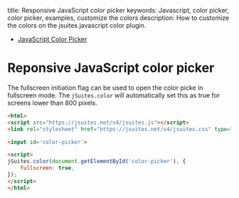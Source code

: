 title: Responsive JavaScript color picker
keywords: Javascript, color picker, color picker, examples, customize the colors
description: How to customize the colors on the jsuites javascript color plugin.

* [JavaScript Color Picker](/docs/v4/color-picker)

Reponsive JavaScript color picker
=================================

The fullscreen initiation flag can be used to open the color picke in fullscreen mode. The `jSuites.color` will automatically set this as true for screens lower than 800 pixels.


```html
<html>
<script src="https://jsuites.net/v4/jsuites.js"></script>
<link rel="stylesheet" href="https://jsuites.net/v4/jsuites.css" type="text/css" />

<input id='color-picker'>

<script>
jSuites.color(document.getElementById('color-picker'), {
    fullscreen: true,
});
</script>
</html>
```
